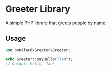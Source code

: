 # Greeter Library

A simple PHP library that greets people by name.

## Usage

```php
use bonifac0\Greeter\Greeter;

echo Greeter::sayHello("Jan");
// Output: Hello, Jan!
```
